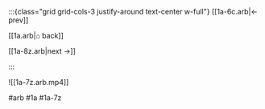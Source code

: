 :::{class="grid grid-cols-3 justify-around text-center w-full"}
[[1a-6c.arb|← prev]]

[[1a.arb|⌂ back]]

[[1a-8z.arb|next →]]

:::

![[1a-7z.arb.mp4]]

#arb #1a #1a-7z

